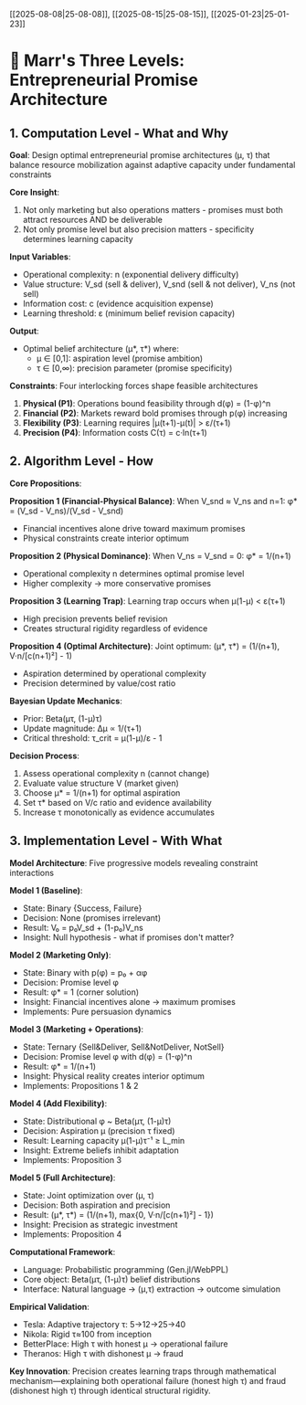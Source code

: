 [[2025-08-08|25-08-08]], [[2025-08-15|25-08-15]], [[2025-01-23|25-01-23]]

# 🎯 Marr's Three Levels: Entrepreneurial Promise Architecture

## 1. Computation Level - What and Why

**Goal**: Design optimal entrepreneurial promise architectures (μ, τ) that balance resource mobilization against adaptive capacity under fundamental constraints

**Core Insight**: 
1. Not only marketing but also operations matters - promises must both attract resources AND be deliverable
2. Not only promise level but also precision matters - specificity determines learning capacity

**Input Variables**:
- Operational complexity: n (exponential delivery difficulty)
- Value structure: V_sd (sell & deliver), V_snd (sell & not deliver), V_ns (not sell)
- Information cost: c (evidence acquisition expense)
- Learning threshold: ε (minimum belief revision capacity)

**Output**: 
- Optimal belief architecture (μ*, τ*) where:
  - μ ∈ [0,1]: aspiration level (promise ambition)
  - τ ∈ [0,∞): precision parameter (promise specificity)

**Constraints**: Four interlocking forces shape feasible architectures
1. **Physical (P1)**: Operations bound feasibility through d(φ) = (1-φ)^n
2. **Financial (P2)**: Markets reward bold promises through p(φ) increasing
3. **Flexibility (P3)**: Learning requires |μ(t+1)-μ(t)| > ε/(τ+1)
4. **Precision (P4)**: Information costs C(τ) = c·ln(τ+1)

## 2. Algorithm Level - How

**Core Propositions**:

**Proposition 1 (Financial-Physical Balance)**: 
When V_snd ≈ V_ns and n=1: φ* = (V_sd - V_ns)/(V_sd - V_snd)
- Financial incentives alone drive toward maximum promises
- Physical constraints create interior optimum

**Proposition 2 (Physical Dominance)**:
When V_ns = V_snd = 0: φ* = 1/(n+1)
- Operational complexity n determines optimal promise level
- Higher complexity → more conservative promises

**Proposition 3 (Learning Trap)**:
Learning trap occurs when μ(1-μ) < ε(τ+1)
- High precision prevents belief revision
- Creates structural rigidity regardless of evidence

**Proposition 4 (Optimal Architecture)**:
Joint optimum: (μ*, τ*) = (1/(n+1), V·n/[c(n+1)²] - 1)
- Aspiration determined by operational complexity
- Precision determined by value/cost ratio

**Bayesian Update Mechanics**:
- Prior: Beta(μτ, (1-μ)τ)
- Update magnitude: Δμ ∝ 1/(τ+1)
- Critical threshold: τ_crit = μ(1-μ)/ε - 1

**Decision Process**:
1. Assess operational complexity n (cannot change)
2. Evaluate value structure V (market given)
3. Choose μ* = 1/(n+1) for optimal aspiration
4. Set τ* based on V/c ratio and evidence availability
5. Increase τ monotonically as evidence accumulates

## 3. Implementation Level - With What

**Model Architecture**: Five progressive models revealing constraint interactions

**Model 1 (Baseline)**:
- State: Binary {Success, Failure}
- Decision: None (promises irrelevant)
- Result: V₀ = p₀V_sd + (1-p₀)V_ns
- Insight: Null hypothesis - what if promises don't matter?

**Model 2 (Marketing Only)**:
- State: Binary with p(φ) = p₀ + αφ
- Decision: Promise level φ
- Result: φ* = 1 (corner solution)
- Insight: Financial incentives alone → maximum promises
- Implements: Pure persuasion dynamics

**Model 3 (Marketing + Operations)**:
- State: Ternary {Sell&Deliver, Sell&NotDeliver, NotSell}
- Decision: Promise level φ with d(φ) = (1-φ)^n
- Result: φ* = 1/(n+1)
- Insight: Physical reality creates interior optimum
- Implements: Propositions 1 & 2

**Model 4 (Add Flexibility)**:
- State: Distributional φ ~ Beta(μτ, (1-μ)τ)
- Decision: Aspiration μ (precision τ fixed)
- Result: Learning capacity μ(1-μ)τ⁻¹ ≥ L_min
- Insight: Extreme beliefs inhibit adaptation
- Implements: Proposition 3

**Model 5 (Full Architecture)**:
- State: Joint optimization over (μ, τ)
- Decision: Both aspiration and precision
- Result: (μ*, τ*) = (1/(n+1), max{0, V·n/[c(n+1)²] - 1})
- Insight: Precision as strategic investment
- Implements: Proposition 4

**Computational Framework**:
- Language: Probabilistic programming (Gen.jl/WebPPL)
- Core object: Beta(μτ, (1-μ)τ) belief distributions
- Interface: Natural language → (μ,τ) extraction → outcome simulation

**Empirical Validation**:
- Tesla: Adaptive trajectory τ: 5→12→25→40
- Nikola: Rigid τ≈100 from inception
- BetterPlace: High τ with honest μ → operational failure
- Theranos: High τ with dishonest μ → fraud

**Key Innovation**: 
Precision creates learning traps through mathematical mechanism—explaining both operational failure (honest high τ) and fraud (dishonest high τ) through identical structural rigidity.
